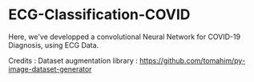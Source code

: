 # ECG-Classification-COVID

Here, we've developped a convolutional Neural Network for COVID-19 Diagnosis, using ECG Data.

Credits :
Dataset augmentation library : https://github.com/tomahim/py-image-dataset-generator
